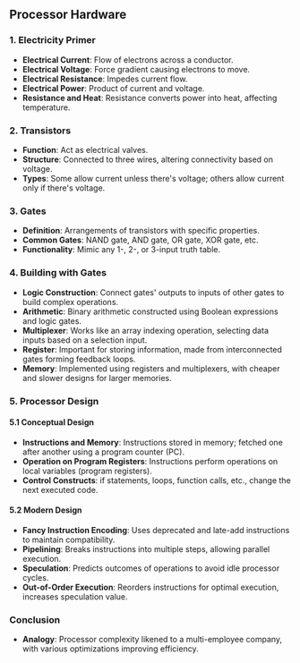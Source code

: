 ## Processor Hardware

### 1. Electricity Primer

- **Electrical Current**: Flow of electrons across a conductor.
- **Electrical Voltage**: Force gradient causing electrons to move.
- **Electrical Resistance**: Impedes current flow.
- **Electrical Power**: Product of current and voltage.
- **Resistance and Heat**: Resistance converts power into heat, affecting temperature.

### 2. Transistors

- **Function**: Act as electrical valves.
- **Structure**: Connected to three wires, altering connectivity based on voltage.
- **Types**: Some allow current unless there's voltage; others allow current only if there's voltage.

### 3. Gates

- **Definition**: Arrangements of transistors with specific properties.
- **Common Gates**: NAND gate, AND gate, OR gate, XOR gate, etc.
- **Functionality**: Mimic any 1-, 2-, or 3-input truth table.

### 4. Building with Gates

- **Logic Construction**: Connect gates' outputs to inputs of other gates to build complex operations.
- **Arithmetic**: Binary arithmetic constructed using Boolean expressions and logic gates.
- **Multiplexer**: Works like an array indexing operation, selecting data inputs based on a selection input.
- **Register**: Important for storing information, made from interconnected gates forming feedback loops.
- **Memory**: Implemented using registers and multiplexers, with cheaper and slower designs for larger memories.

### 5. Processor Design

#### 5.1 Conceptual Design

- **Instructions and Memory**: Instructions stored in memory; fetched one after another using a program counter (PC).
- **Operation on Program Registers**: Instructions perform operations on local variables (program registers).
- **Control Constructs**: if statements, loops, function calls, etc., change the next executed code.

#### 5.2 Modern Design

- **Fancy Instruction Encoding**: Uses deprecated and late-add instructions to maintain compatibility.
- **Pipelining**: Breaks instructions into multiple steps, allowing parallel execution.
- **Speculation**: Predicts outcomes of operations to avoid idle processor cycles.
- **Out-of-Order Execution**: Reorders instructions for optimal execution, increases speculation value.

### Conclusion

- **Analogy**: Processor complexity likened to a multi-employee company, with various optimizations improving efficiency.
